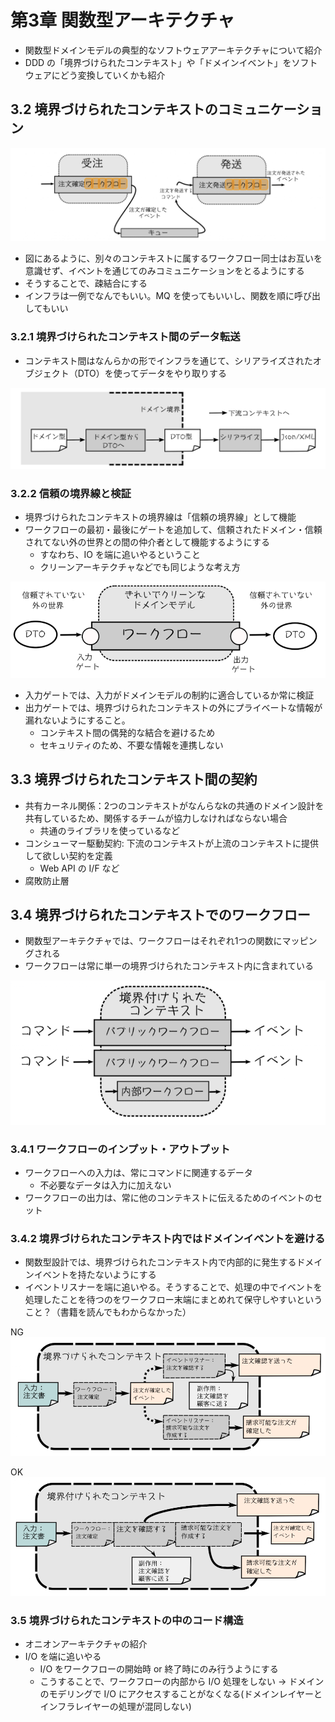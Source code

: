 # 第3章 関数型アーキテクチャ

- 関数型ドメインモデルの典型的なソフトウェアアーキテクチャについて紹介
- DDD の「境界づけられたコンテキスト」や「ドメインイベント」をソフトウェアにどう変換していくかも紹介

## 3.2 境界づけられたコンテキストのコミュニケーション

![3-1.png](./3-1.png)

- 図にあるように、別々のコンテキストに属するワークフロー同士はお互いを意識せず、イベントを通じてのみコミュニケーションをとるようにする
- そうすることで、疎結合にする
- インフラは一例でなんでもいい。MQ を使ってもいいし、関数を順に呼び出してもいい

### 3.2.1 境界づけられたコンテキスト間のデータ転送

- コンテキスト間はなんらかの形でインフラを通じて、シリアライズされたオブジェクト（DTO）を使ってデータをやり取りする

![3-2.png](./3-2.png)

### 3.2.2 信頼の境界線と検証

- 境界づけられたコンテキストの境界線は「信頼の境界線」として機能
- ワークフローの最初・最後にゲートを追加して、信頼されたドメイン・信頼されてない外の世界との間の仲介者として機能するようにする
    - すなわち、IO を端に追いやるということ
    - クリーンアーキテクチャなどでも同じような考え方

![3-3.png](./3-3.png)

- 入力ゲートでは、入力がドメインモデルの制約に適合しているか常に検証
- 出力ゲートでは、境界づけられたコンテキストの外にプライベートな情報が漏れないようにすること。
    - コンテキスト間の偶発的な結合を避けるため
    - セキュリティのため、不要な情報を連携しない

## 3.3 境界づけられたコンテキスト間の契約

- 共有カーネル関係：2つのコンテキストがなんらなkの共通のドメイン設計を共有しているため、関係するチームが協力しなければならない場合
    - 共通のライブラリを使っているなど
- コンシューマー駆動契約: 下流のコンテキストが上流のコンテキストに提供して欲しい契約を定義
    - Web API の I/F など
- 腐敗防止層

## 3.4 境界づけられたコンテキストでのワークフロー

- 関数型アーキテクチャでは、ワークフローはそれぞれ1つの関数にマッピングされる
- ワークフローは常に単一の境界づけられたコンテキスト内に含まれている

![3-4.png](./3-4.png)

### 3.4.1 ワークフローのインプット・アウトプット

- ワークフローへの入力は、常にコマンドに関連するデータ
    - 不必要なデータは入力に加えない
- ワークフローの出力は、常に他のコンテキストに伝えるためのイベントのセット

### 3.4.2 境界づけられたコンテキスト内ではドメインイベントを避ける

- 関数型設計では、境界づけられたコンテキスト内で内部的に発生するドメインイベントを持たないようにする
- イベントリスナーを端に追いやる。そうすることで、処理の中でイベントを処理したことを待つのをワークフロー末端にまとめれて保守しやすいということ？（書籍を読んでもわからなかった）

NG
![3-5.png](./3-5.png)

OK
![3-6.png](./3-6.png)


### 3.5 境界づけられたコンテキストの中のコード構造

- オニオンアーキテクチャの紹介
- I/O を端に追いやる
    - I/O をワークフローの開始時 or 終了時にのみ行うようにする
    - こうすることで、ワークフローの内部から I/O 処理をしない -> ドメインのモデリングで I/O にアクセスすることがなくなる(ドメインレイヤーとインフラレイヤーの処理が混同しない)

